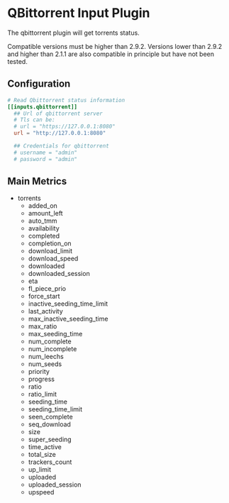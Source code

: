 # QBittorrent Input Plugin

The qbittorrent plugin will get torrents status.

Compatible versions must be higher than 2.9.2. Versions lower than 
2.9.2 and higher than 2.1.1 are also compatible in principle but 
have not been tested.

## Configuration

```toml @sample.conf
# Read Qbittorrent status information
[[inputs.qbittorrent]]
  ## Url of qbittorrent server
  # Tls can be:
  # url = "https://127.0.0.1:8080"
  url = "http://127.0.0.1:8080"

  ## Credentials for qbittorrent
  # username = "admin"
  # password = "admin"
```

## Main Metrics 
- torrents
  - added_on
  - amount_left
  - auto_tmm
  - availability
  - completed
  - completion_on
  - download_limit
  - download_speed
  - downloaded
  - downloaded_session
  - eta
  - fl_piece_prio
  - force_start
  - inactive_seeding_time_limit
  - last_activity
  - max_inactive_seeding_time
  - max_ratio
  - max_seeding_time
  - num_complete
  - num_incomplete
  - num_leechs
  - num_seeds
  - priority
  - progress
  - ratio
  - ratio_limit
  - seeding_time
  - seeding_time_limit
  - seen_complete
  - seq_download
  - size
  - super_seeding
  - time_active
  - total_size
  - trackers_count
  - up_limit
  - uploaded
  - uploaded_session
  - upspeed
